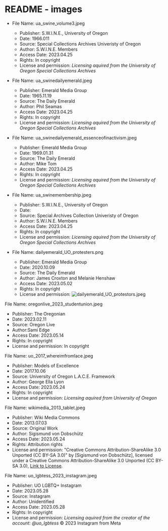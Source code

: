 # README - images

- File Name: ua_swine_volume3.jpeg
  - Publisher: S.W.I.N.E., University of Oregon
  - Date: 1966.011
  - Source: Special Collections Archives Univeristy of Oregon
  - Author: S.W.I.N.E. Members
  - Access Date: 2023.04.25
  - Rights: In copyright
  - License and permission: *Licensing aquired from the University of Oregon Special Collections Archives*


- File Name: ua_swinedailyemerald.jpeg
  - Publisher: Emerald Media Group
  - Date: 1965.11.19
  - Source: The Daily Emerald
  - Author: Phil Seamas
  - Access Date: 2023.04.25
  - Rights: In copyright
  - License and permission: *Licensing aquired from the University of Oregon Special Collections Archives*


- File Name: ua_swinedailyemerald_essenceofinactivism.jpeg
  - Publisher: Emerald Media Group
  - Date: 1969.01.31
  - Source: The Daily Emerald
  - Author: Mike Tom
  - Access Date: 2023.04.25
  - Rights: In copyright
  - License and permission: *Licensing aquired from the University of Oregon Special Collections Archives*

- File Name: ua_swinemembership.jpeg
  - Publisher: S.W.I.N.E., University of Oregon
  - Date:
  - Source: Special Archives Collection Univeristy of Oregon
  - Author: S.W.I.N.E. Members
  - Access Date: 2023.04.25
  - Rights: In copyright
  - License and permission: *Licensing aquired from the University of Oregon Special Collections Archives*

- File Name: dailyemerald_UO_protesters.png
  - Publisher: Emerald Media Group
  - Date: 2020.10.09
  - Source: The Daily Emerald
  - Author: James Croxton and Melanie Henshaw
  - Access Date: 2023.05.02
  - Rights: In copyright
  - License and permission: ![dailyemerald_UO_protestors.jpeg](https://github.com/eng470-s23/jamieyanofskydemosight/blob/main/images/dailyemerald_2020_permissions.png)

File Name: oregonlive_2023_studentunion.jpeg
  - Publisher: The Oregonian
  - Date: 2023.02.11
  - Source: Oregon Live
  - Author:Sami Edge
  - Access Date: 2023.05.14
  - Rights: In copyright
  - License and permission: In copyright

File Name: uo_2017_whereimfromlace.jpeg
  - Publisher: Models of Excellence
  - Date: 2017.10.06
  - Source: University of Oregon L.A.C.E. Framework
  - Author: George Ella Lyon
  - Access Date: 2023.05.24
  - Rights: In copyright
  - License and permission: *Licensing aquired from University of Oregon*

File Name: wikimedia_2013_tablet.jpeg
  - Publisher: Wiki Media Commons
  - Date: 2013.07.03
  - Source: Original Work
  - Author: Sigismund von Dobschütz
  - Access Date: 2023.05.24
  - Rights: Attribution rights
  - License and permission: "Creative Commons Attribution-ShareAlike 3.0 Unported (CC BY-SA 3.0)" by [Sigismund von Dobschütz], licensed under a Creative Commons Attribution-ShareAlike 3.0 Unported (CC BY-SA 3.0), [Link to License](https://creativecommons.org/licenses/by-sa/3.0/).

File Name: uo_lgbtess_2023_instagram.jpeg
  - Publisher: UO LGBTQ+ Instagram
  - Date: 2023.05.28
  - Source: Instagram
  - Author: Unidentified
  - Access Date: 2023.05.28
  - Rights: In copyright
  - License and permission: *Licensing aquired from the creator of the account: @uo_lgbtess* © 2023 Instagram from Meta 
